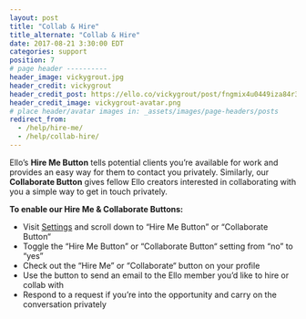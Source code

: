 ```yaml
---
layout: post
title: "Collab & Hire"
title_alternate: "Collab & Hire"
date: 2017-08-21 3:30:00 EDT
categories: support
position: 7
# page header ----------
header_image: vickygrout.jpg
header_credit: vickygrout
header_credit_post: https://ello.co/vickygrout/post/fngmix4u0449iza84r3wsq
header_credit_image: vickygrout-avatar.png
# place header/avatar images in: _assets/images/page-headers/posts
redirect_from:
  - /help/hire-me/
  - /help/collab-hire/
---
```


Ello’s **Hire Me Button** tells potential clients you’re available for work and provides an easy way for them to contact you privately. Similarly, our **Collaborate Button** gives fellow Ello creators interested in collaborating with you a simple way to get in touch privately.

**To enable our Hire Me & Collaborate Buttons:**

- Visit <a href="https://ello.co/settings">Settings</a> and scroll down to “Hire Me Button” or “Collaborate Button“
- Toggle the “Hire Me Button” or “Collaborate Button“ setting from “no” to “yes”
- Check out the “Hire Me” or “Collaborate“ button on your profile
- Use the button to send an email to the Ello member you’d like to hire or collab with
- Respond to a request if you’re into the opportunity and carry on the conversation privately
